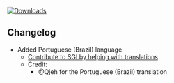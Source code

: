 [![Downloads](https://img.shields.io/github/downloads/zevnda/steam-game-idler/1.9.6/total?style=for-the-badge&logo=github&color=137eb5)](https://github.com/zevnda/steam-game-idler/releases/download/1.9.6/Steam.Game.Idler_1.9.6_x64-setup.exe)

## Changelog
- Added Portuguese (Brazil) language
  - [Contribute to SGI by helping with translations](https://github.com/zevnda/steam-game-idler/discussions/148)
  - Credit:
    - @Qjeh for the Portuguese (Brazil) translation

